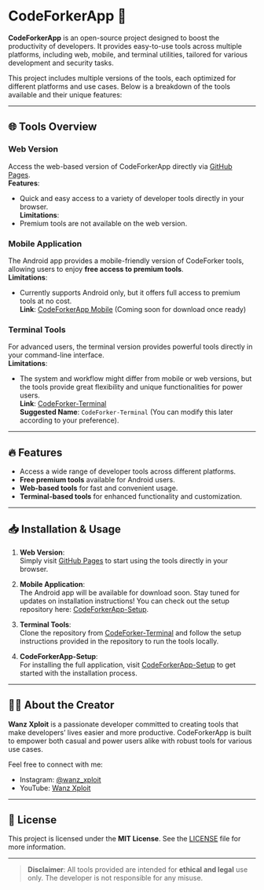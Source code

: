 # CodeForkerApp 🚀

**CodeForkerApp** is an open-source project designed to boost the productivity of developers. It provides easy-to-use tools across multiple platforms, including web, mobile, and terminal utilities, tailored for various development and security tasks.

This project includes multiple versions of the tools, each optimized for different platforms and use cases. Below is a breakdown of the tools available and their unique features:

---

## 🌐 Tools Overview

### **Web Version**  
Access the web-based version of CodeForkerApp directly via [GitHub Pages](https://codeforkerapp.github.io).  
**Features**:
- Quick and easy access to a variety of developer tools directly in your browser.  
**Limitations**:
- Premium tools are not available on the web version.

### **Mobile Application**  
The Android app provides a mobile-friendly version of CodeForker tools, allowing users to enjoy **free access to premium tools**.  
**Limitations**:
- Currently supports Android only, but it offers full access to premium tools at no cost.  
**Link**: [CodeForkerApp Mobile](https://github.com/codeforkerapp/CodeForkerApp-Setup) (Coming soon for download once ready)

### **Terminal Tools**  
For advanced users, the terminal version provides powerful tools directly in your command-line interface.  
**Limitations**:
- The system and workflow might differ from mobile or web versions, but the tools provide great flexibility and unique functionalities for power users.  
**Link**: [CodeForker-Terminal](https://github.com/codeforkerapp/CodeForker-Terminal)  
**Suggested Name**: `CodeForker-Terminal` (You can modify this later according to your preference).

---

## 🔥 Features

- Access a wide range of developer tools across different platforms.
- **Free premium tools** available for Android users.
- **Web-based tools** for fast and convenient usage.
- **Terminal-based tools** for enhanced functionality and customization.

---

## 📥 Installation & Usage

1. **Web Version**:  
   Simply visit [GitHub Pages](https://codeforkerapp.github.io) to start using the tools directly in your browser.

2. **Mobile Application**:  
   The Android app will be available for download soon. Stay tuned for updates on installation instructions! You can check out the setup repository here: [CodeForkerApp-Setup](https://github.com/codeforkerapp/CodeForkerApp-Setup).

3. **Terminal Tools**:  
   Clone the repository from [CodeForker-Terminal](https://github.com/codeforkerapp/CodeForker-Terminal) and follow the setup instructions provided in the repository to run the tools locally.

4. **CodeForkerApp-Setup**:  
   For installing the full application, visit [CodeForkerApp-Setup](https://github.com/codeforkerapp/CodeForkerApp-Setup) to get started with the installation process.

---

## 👨‍💻 About the Creator

**Wanz Xploit** is a passionate developer committed to creating tools that make developers’ lives easier and more productive. CodeForkerApp is built to empower both casual and power users alike with robust tools for various use cases.

Feel free to connect with me:
- Instagram: [@wanz_xploit](https://instagram.com/wanz_xploit)
- YouTube: [Wanz Xploit](https://youtube.com/c/WanzXploit)

---

## 📄 License

This project is licensed under the **MIT License**. See the [LICENSE](LICENSE) file for more information.

---

> **Disclaimer**: All tools provided are intended for **ethical and legal** use only. The developer is not responsible for any misuse.
